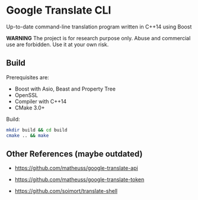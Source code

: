 Google Translate CLI
=======================

Up-to-date command-line translation program written in C++14 using Boost

**WARNING** The project is for research purpose only. Abuse and commercial use are forbidden. Use it at your own risk.

## Build

Prerequisites are:

* Boost with Asio, Beast and Property Tree
* OpenSSL
* Compiler with C++14
* CMake 3.0+

Build:

~~~bash
mkdir build && cd build
cmake .. && make
~~~

## Other References (maybe outdated)

* <https://github.com/matheuss/google-translate-api>

* <https://github.com/matheuss/google-translate-token>

* <https://github.com/soimort/translate-shell>

